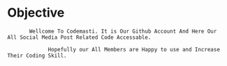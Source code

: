 # Objective

           Wellcome To Codemasti. It is Our Github Account And Here Our All Social Media Post Related Code Accessable.

                 Hopefully our All Members are Happy to use and Increase Their Coding Skill.
